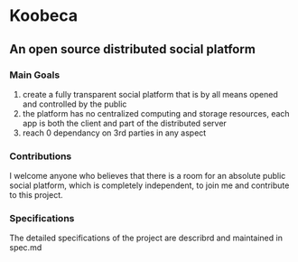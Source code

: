 # Koobeca
## An open source distributed social platform

### Main Goals
1. create a fully transparent social platform that is by all means opened and controlled by the public
2. the platform has no centralized computing and storage resources, each app is both the client and part of the distributed server 
3. reach 0 dependancy on 3rd parties in any aspect

### Contributions
I welcome anyone who believes that there is a room for an absolute public social platform, which is completely independent, 
to join me and contribute to this project.

### Specifications
The detailed specifications of the project are describrd and maintained in spec.md
